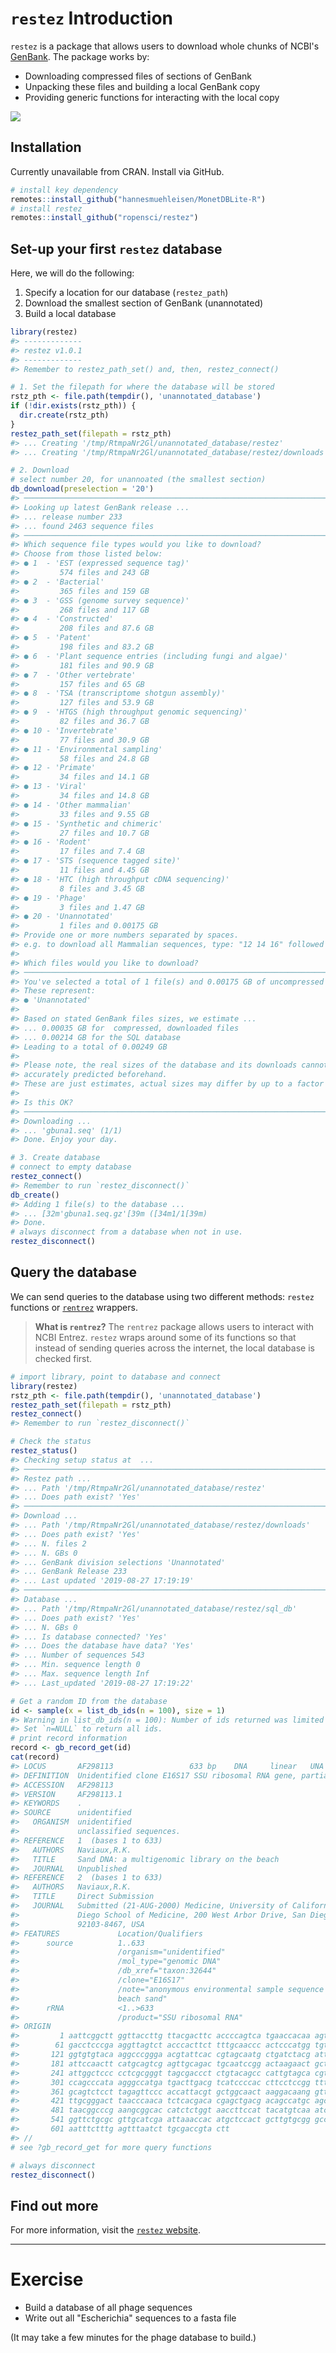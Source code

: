 
`restez` Introduction
=====================

`restez` is a package that allows users to download whole chunks of NCBI's [GenBank](https://www.ncbi.nlm.nih.gov/genbank/). The package works by:

-   Downloading compressed files of sections of GenBank
-   Unpacking these files and building a local GenBank copy
-   Providing generic functions for interacting with the local copy

![](https://raw.githubusercontent.com/ropensci/restez/master/paper/outline.png)

Installation
------------

Currently unavailable from CRAN. Install via GitHub.

``` r
# install key dependency
remotes::install_github("hannesmuehleisen/MonetDBLite-R")
# install restez
remotes::install_github("ropensci/restez")
```

Set-up your first `restez` database
-----------------------------------

Here, we will do the following:

1.  Specify a location for our database (`restez_path`)
2.  Download the smallest section of GenBank (unannotated)
3.  Build a local database

``` r
library(restez)
#> -------------
#> restez v1.0.1
#> -------------
#> Remember to restez_path_set() and, then, restez_connect()

# 1. Set the filepath for where the database will be stored
rstz_pth <- file.path(tempdir(), 'unannotated_database')
if (!dir.exists(rstz_pth)) {
  dir.create(rstz_pth)
}
restez_path_set(filepath = rstz_pth)
#> ... Creating '/tmp/RtmpaNr2Gl/unannotated_database/restez'
#> ... Creating '/tmp/RtmpaNr2Gl/unannotated_database/restez/downloads'

# 2. Download
# select number 20, for unannoated (the smallest section)
db_download(preselection = '20')
#> ─────────────────────────────────────────────────────────────────────────────────────────────────────────────────────────────────────
#> Looking up latest GenBank release ...
#> ... release number 233
#> ... found 2463 sequence files
#> ─────────────────────────────────────────────────────────────────────────────────────────────────────────────────────────────────────
#> Which sequence file types would you like to download?
#> Choose from those listed below:
#> ● 1  - 'EST (expressed sequence tag)'
#>         574 files and 243 GB
#> ● 2  - 'Bacterial'
#>         365 files and 159 GB
#> ● 3  - 'GSS (genome survey sequence)'
#>         268 files and 117 GB
#> ● 4  - 'Constructed'
#>         208 files and 87.6 GB
#> ● 5  - 'Patent'
#>         198 files and 83.2 GB
#> ● 6  - 'Plant sequence entries (including fungi and algae)'
#>         181 files and 90.9 GB
#> ● 7  - 'Other vertebrate'
#>         157 files and 65 GB
#> ● 8  - 'TSA (transcriptome shotgun assembly)'
#>         127 files and 53.9 GB
#> ● 9  - 'HTGS (high throughput genomic sequencing)'
#>         82 files and 36.7 GB
#> ● 10 - 'Invertebrate'
#>         77 files and 30.9 GB
#> ● 11 - 'Environmental sampling'
#>         58 files and 24.8 GB
#> ● 12 - 'Primate'
#>         34 files and 14.1 GB
#> ● 13 - 'Viral'
#>         34 files and 14.8 GB
#> ● 14 - 'Other mammalian'
#>         33 files and 9.55 GB
#> ● 15 - 'Synthetic and chimeric'
#>         27 files and 10.7 GB
#> ● 16 - 'Rodent'
#>         17 files and 7.4 GB
#> ● 17 - 'STS (sequence tagged site)'
#>         11 files and 4.45 GB
#> ● 18 - 'HTC (high throughput cDNA sequencing)'
#>         8 files and 3.45 GB
#> ● 19 - 'Phage'
#>         3 files and 1.47 GB
#> ● 20 - 'Unannotated'
#>         1 files and 0.00175 GB
#> Provide one or more numbers separated by spaces.
#> e.g. to download all Mammalian sequences, type: "12 14 16" followed by Enter
#> 
#> Which files would you like to download?
#> ─────────────────────────────────────────────────────────────────────────────────────────────────────────────────────────────────────
#> You've selected a total of 1 file(s) and 0.00175 GB of uncompressed data.
#> These represent: 
#> ● 'Unannotated'
#> 
#> Based on stated GenBank files sizes, we estimate ... 
#> ... 0.00035 GB for  compressed, downloaded files
#> ... 0.00214 GB for the SQL database
#> Leading to a total of 0.00249 GB
#> 
#> Please note, the real sizes of the database and its downloads cannot be
#> accurately predicted beforehand.
#> These are just estimates, actual sizes may differ by up to a factor of two.
#> 
#> Is this OK?
#> ─────────────────────────────────────────────────────────────────────────────────────────────────────────────────────────────────────
#> Downloading ...
#> ... 'gbuna1.seq' (1/1)
#> Done. Enjoy your day.

# 3. Create database
# connect to empty database
restez_connect()
#> Remember to run `restez_disconnect()`
db_create()
#> Adding 1 file(s) to the database ...
#> ... [32m'gbuna1.seq.gz'[39m ([34m1/1[39m)
#> Done.
# always disconnect from a database when not in use.
restez_disconnect()
```

Query the database
------------------

We can send queries to the database using two different methods: `restez` functions or [`rentrez`](https://ropensci.org/tutorials/rentrez_tutorial/) wrappers.

> **What is `rentrez`?** The `rentrez` package allows users to interact with NCBI Entrez. `restez` wraps around some of its functions so that instead of sending queries across the internet, the local database is checked first.

``` r
# import library, point to database and connect
library(restez)
rstz_pth <- file.path(tempdir(), 'unannotated_database')
restez_path_set(filepath = rstz_pth)
restez_connect()
#> Remember to run `restez_disconnect()`

# Check the status
restez_status()
#> Checking setup status at  ...
#> ─────────────────────────────────────────────────────────────────────────────────────────────────────────────────────────────────────
#> Restez path ...
#> ... Path '/tmp/RtmpaNr2Gl/unannotated_database/restez'
#> ... Does path exist? 'Yes'
#> ─────────────────────────────────────────────────────────────────────────────────────────────────────────────────────────────────────
#> Download ...
#> ... Path '/tmp/RtmpaNr2Gl/unannotated_database/restez/downloads'
#> ... Does path exist? 'Yes'
#> ... N. files 2
#> ... N. GBs 0
#> ... GenBank division selections 'Unannotated'
#> ... GenBank Release 233
#> ... Last updated '2019-08-27 17:19:19'
#> ─────────────────────────────────────────────────────────────────────────────────────────────────────────────────────────────────────
#> Database ...
#> ... Path '/tmp/RtmpaNr2Gl/unannotated_database/restez/sql_db'
#> ... Does path exist? 'Yes'
#> ... N. GBs 0
#> ... Is database connected? 'Yes'
#> ... Does the database have data? 'Yes'
#> ... Number of sequences 543
#> ... Min. sequence length 0
#> ... Max. sequence length Inf
#> ... Last_updated '2019-08-27 17:19:22'

# Get a random ID from the database
id <- sample(x = list_db_ids(n = 100), size = 1)
#> Warning in list_db_ids(n = 100): Number of ids returned was limited to [100].
#> Set `n=NULL` to return all ids.
# print record information
record <- gb_record_get(id)
cat(record)
#> LOCUS       AF298113                 633 bp    DNA     linear   UNA 23-NOV-2000
#> DEFINITION  Unidentified clone E16S17 SSU ribosomal RNA gene, partial sequence.
#> ACCESSION   AF298113
#> VERSION     AF298113.1
#> KEYWORDS    .
#> SOURCE      unidentified
#>   ORGANISM  unidentified
#>             unclassified sequences.
#> REFERENCE   1  (bases 1 to 633)
#>   AUTHORS   Naviaux,R.K.
#>   TITLE     Sand DNA: a multigenomic library on the beach
#>   JOURNAL   Unpublished
#> REFERENCE   2  (bases 1 to 633)
#>   AUTHORS   Naviaux,R.K.
#>   TITLE     Direct Submission
#>   JOURNAL   Submitted (21-AUG-2000) Medicine, University of California, San
#>             Diego School of Medicine, 200 West Arbor Drive, San Diego, CA
#>             92103-8467, USA
#> FEATURES             Location/Qualifiers
#>      source          1..633
#>                      /organism="unidentified"
#>                      /mol_type="genomic DNA"
#>                      /db_xref="taxon:32644"
#>                      /clone="E16S17"
#>                      /note="anonymous environmental sample sequence from ocean
#>                      beach sand"
#>      rRNA            <1..>633
#>                      /product="SSU ribosomal RNA"
#> ORIGIN      
#>         1 aattcggctt ggttaccttg ttacgacttc accccagtca tgaaccacaa agtggtgagc
#>        61 gacctcccga aggttagtct acccacttct tttgcaaccc actcccatgg tgtgacgggc
#>       121 ggtgtgtaca aggcccggga acgtattcac cgtagcaatg ctgatctacg attactagcg
#>       181 attccaactt catgcagtcg agttgcagac tgcaatccgg actaagaact gctttgtggg
#>       241 attggctccc cctcgcgggt tagcgaccct ctgtacagcc cattgtagca cgtgtgtagc
#>       301 ccagcccata agggccatga tgacttgacg tcatccccac cttcctccgg tttgtcaccg
#>       361 gcagtctcct tagagttccc accattacgt gctggcaact aaggacaang gttgcgctcg
#>       421 ttgcgggact taacccaaca tctcacgaca cgagctgacg acagccatgc agcacctgtg
#>       481 taacggcccg aangcggcac catctctggt aaccttccat tacatgtcaa atccaggtaa
#>       541 ggttctgcgc gttgcatcga attaaaccac atgctccact gcttgtgcgg gccccccgtc
#>       601 aatttctttg agtttaatct tgcgaccgta ctt
#> //
# see ?gb_record_get for more query functions

# always disconnect
restez_disconnect()
```

Find out more
-------------

For more information, visit the [`restez` website](https://ropensci.github.io/restez/).

------------------------------------------------------------------------

Exercise
=========

-   Build a database of all phage sequences
-   Write out all "Escherichia" sequences to a fasta file

(It may take a few minutes for the phage database to build.)
